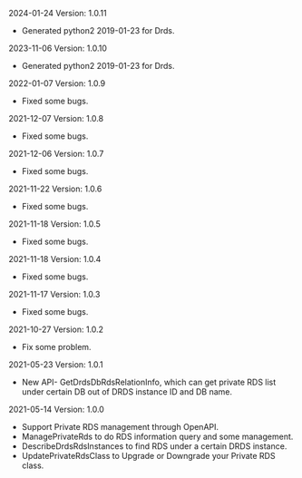 2024-01-24 Version: 1.0.11
- Generated python2 2019-01-23 for Drds.

2023-11-06 Version: 1.0.10
- Generated python2 2019-01-23 for Drds.

2022-01-07 Version: 1.0.9
- Fixed some bugs.

2021-12-07 Version: 1.0.8
- Fixed some bugs.

2021-12-06 Version: 1.0.7
- Fixed some bugs.

2021-11-22 Version: 1.0.6
- Fixed some bugs.

2021-11-18 Version: 1.0.5
- Fixed some bugs.

2021-11-18 Version: 1.0.4
- Fixed some bugs.

2021-11-17 Version: 1.0.3
- Fixed some bugs.

2021-10-27 Version: 1.0.2
- Fix some problem.

2021-05-23 Version: 1.0.1
- New API- GetDrdsDbRdsRelationInfo, which can get private RDS list under certain DB out of DRDS instance ID and DB name.

2021-05-14 Version: 1.0.0
- Support Private RDS management through OpenAPI.
- ManagePrivateRds to do RDS information query and some management.
- DescribeDrdsRdsInstances to find RDS under a certain DRDS instance.
- UpdatePrivateRdsClass to Upgrade or Downgrade your Private RDS class.

